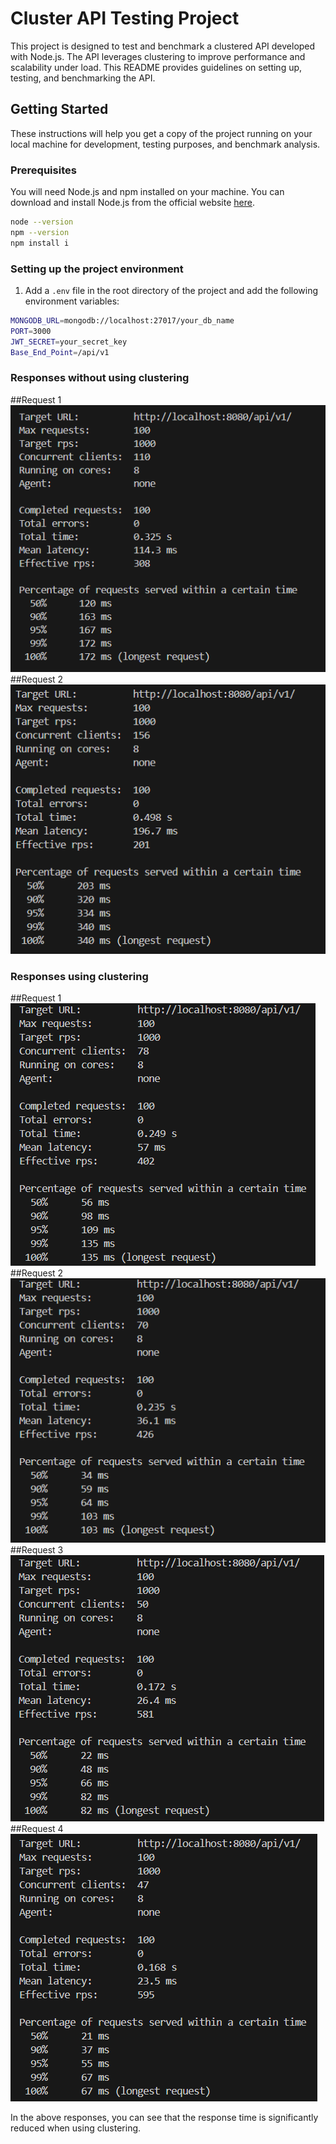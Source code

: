 # Cluster API Testing Project

This project is designed to test and benchmark a clustered API developed with Node.js. The API leverages clustering to improve performance and scalability under load. This README provides guidelines on setting up, testing, and benchmarking the API.

## Getting Started

These instructions will help you get a copy of the project running on your local machine for development, testing purposes, and benchmark analysis.

### Prerequisites

You will need Node.js and npm installed on your machine. You can download and install Node.js from the official website [here](https://nodejs.org/en/download/).

```bash
node --version
npm --version
npm install i
```

### Setting up the project environment

1. Add a `.env` file in the root directory of the project and add the following environment variables:

```bash
MONGODB_URL=mongodb://localhost:27017/your_db_name
PORT=3000
JWT_SECRET=your_secret_key
Base_End_Point=/api/v1
```



### Responses without using clustering

##Request 1
![alt text](image.png)
##Request 2
![alt text](image-1.png)

### Responses using clustering

##Request 1
![alt text](image-2.png)
##Request 2
![alt text](image-3.png)
##Request 3
![alt text](image-4.png)
##Request 4
![alt text](image-5.png)


In the above responses, you can see that the response time is significantly reduced when using clustering.





